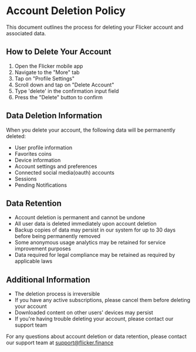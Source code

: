 # Account Deletion Policy

This document outlines the process for deleting your Flicker account and associated data.

## How to Delete Your Account

1. Open the Flicker mobile app
2. Navigate to the "More" tab
3. Tap on "Profile Settings"
4. Scroll down and tap on "Delete Account"
5. Type 'delete' in the confirmation input field
6. Press the "Delete" button to confirm

## Data Deletion Information

When you delete your account, the following data will be permanently deleted:

- User profile information
- Favorites coins
- Device information
- Account settings and preferences
- Connected social media(oauth) accounts
- Sessions
- Pending Notifications

## Data Retention

- Account deletion is permanent and cannot be undone
- All user data is deleted immediately upon account deletion
- Backup copies of data may persist in our system for up to 30 days before being permanently removed
- Some anonymous usage analytics may be retained for service improvement purposes
- Data required for legal compliance may be retained as required by applicable laws

## Additional Information

- The deletion process is irreversible
- If you have any active subscriptions, please cancel them before deleting your account
- Downloaded content on other users' devices may persist
- If you're having trouble deleting your account, please contact our support team

For any questions about account deletion or data retention, please contact our support team at support@flicker.finance
